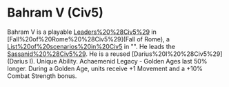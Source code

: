 # Bahram V (Civ5)

Bahram V is a playable [Leaders%20%28Civ5%29](leader) in [Fall%20of%20Rome%20%28Civ5%29](Fall of Rome), a [List%20of%20scenarios%20in%20Civ5](scenario) in "". He leads the [Sassanid%20%28Civ5%29](Sassanids). He is a reused [Darius%20I%20%28Civ5%29](Darius I).
Unique Ability.
Achaemenid Legacy - Golden Ages last 50% longer. During a Golden Age, units receive +1 Movement and a +10% Combat Strength bonus.